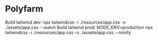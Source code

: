 # Polyfarm

Build tailwind dev: npx tailwindcss -i ./resources/app.css -o ./assets/app.css --watch
Build tailwind prod: NODE_ENV=production npx tailwindcss -i ./resources/app.css -o ./assets/app.css --minify